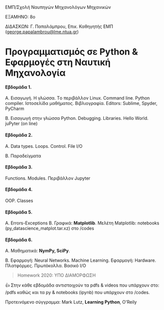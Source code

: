 ΕΜΠ/Σχολή Ναυπηγών Μηχανολόγων Μηχανικών

ΕΞΑΜΗΝΟ: 8ο

ΔΙΔΑΣΚΩΝ: Γ. Παπαλάμπρου, Επικ. Καθηγητής ΕΜΠ (george.papalambrou@lme.ntua.gr)

# Προγραμματισμός σε Python & Εφαρμογές στη Ναυτική Μηχανολογία 


#### Εβδομάδα 1. 

A. Εισαγωγή. Η γλώσσα. Τo περιβάλλον Linux. Command line. Python compiler. Ιστοσελίδα μαθήματος. Βιβλιογραφία. Editors: Sublime, Spyder, PyCharm

B. Εισαγωγή στην γλώσσα Python. Debugging. Libraries. Hello World. juPyter (on line)

#### Εβδομάδα 2. 
Α. Data types. Loops. Control. File I/O

Β. Παραδείγματα

#### Εβδομάδα 3. 
Functions. Modules. Περιβάλλον Jupyter 

#### Εβδομάδα 4. 
OOP. Classes

#### Εβδομάδα 5. 
A. Errors-Exceptions
B. Γραφικά: **Matplotlib**. Μελέτη Matplotlib: notebooks  (py_datascience_matplot.tar.xz) στο /codes

#### Εβδομάδα 6. 
Α. Μαθηματικά: **NymPy, SciPy**.

Β. Εφαρμογή: Neural Networks. Machine Learning. Εφαρμογή: Hardware.  Πλατφόρμες. Πρωτόκολλα. Βασικό Ι/Ο


> Homework 2020: ΥΠΟ ΔΙΑΜΟΡΦΩΣΗ

:+1: Στην κάθε εβδομάδα αντιστοιχούν τα pdfs & videos που υπάρχουν στο: /pdfs καθώς και τα py & notebooks (ipynb) που υπάρχουν στο /codes.

Προτεινόμενο σύγγραμμα: Mark Lutz, **Learning Python**, O'Reily
